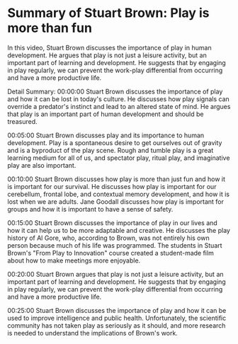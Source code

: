 # Summary of Stuart Brown: Play is more than fun

In this video, Stuart Brown discusses the importance of play in human development. He argues that play is not just a leisure activity, but an important part of learning and development. He suggests that by engaging in play regularly, we can prevent the work-play differential from occurring and have a more productive life.

Detail Summary: 
00:00:00
Stuart Brown discusses the importance of play and how it can be lost in today's culture. He discusses how play signals can override a predator's instinct and lead to an altered state of mind. He argues that play is an important part of human development and should be treasured.

00:05:00
Stuart Brown discusses play and its importance to human development. Play is a spontaneous desire to get ourselves out of gravity and is a byproduct of the play scene. Rough and tumble play is a great learning medium for all of us, and spectator play, ritual play, and imaginative play are also important.

00:10:00
Stuart Brown discusses how play is more than just fun and how it is important for our survival. He discusses how play is important for our cerebellum, frontal lobe, and contextual memory development, and how it is lost when we are adults. Jane Goodall discusses how play is important for groups and how it is important to have a sense of safety.

00:15:00
Stuart Brown discusses the importance of play in our lives and how it can help us to be more adaptable and creative. He discusses the play history of Al Gore, who, according to Brown, was not entirely his own person because much of his life was programmed. The students in Stuart Brown's "From Play to Innovation" course created a student-made film about how to make meetings more enjoyable.

00:20:00
Stuart Brown argues that play is not just a leisure activity, but an important part of learning and development. He suggests that by engaging in play regularly, we can prevent the work-play differential from occurring and have a more productive life.

00:25:00
Stuart Brown discusses the importance of play and how it can be used to improve intelligence and public health. Unfortunately, the scientific community has not taken play as seriously as it should, and more research is needed to understand the implications of Brown's work.

